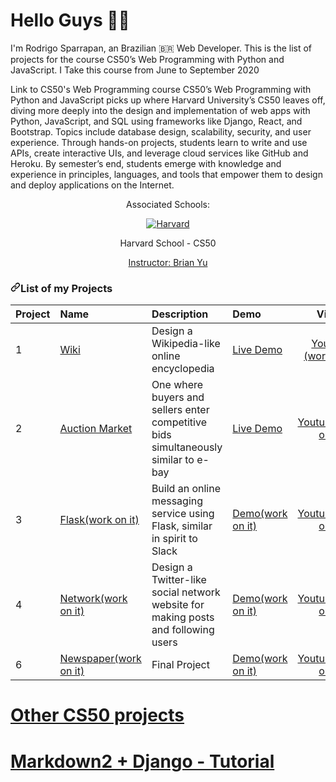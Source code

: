 # Hello Guys :man_in_tuxedo:  
I'm Rodrigo Sparrapan, an Brazilian :brazil: Web Developer. This is the list of projects for the course CS50’s Web Programming with Python and JavaScript. I Take this course from June to September 2020

Link to CS50's Web Programming course
CS50’s Web Programming with Python and JavaScript picks up where Harvard University’s CS50 leaves off, diving more deeply into the design and implementation of web apps with Python, JavaScript, and SQL using frameworks like Django, React, and Bootstrap. Topics include database design, scalability, security, and user experience. Through hands-on projects, students learn to write and use APIs, create interactive UIs, and leverage cloud services like GitHub and Heroku. By semester’s end, students emerge with knowledge and experience in principles, languages, and tools that empower them to design and deploy applications on the Internet.

<div align="center" dir="auto">
  <p dir="auto">Associated Schools:</p>
  <a href="#">
    <img alt="Harvard" src="https://encrypted-tbn0.gstatic.com/images?q=tbn:ANd9GcTrs2DG-vw_OMTqxUH_QJxplf9hkUI52OtTaYmeEmOMV_1btynOdp3ILwodjsFd4ZuirqY&usqp=CAU" data-canonical-src="https://encrypted-tbn0.gstatic.com/images?q=tbn:ANd9GcTrs2DG-vw_OMTqxUH_QJxplf9hkUI52OtTaYmeEmOMV_1btynOdp3ILwodjsFd4ZuirqY&usqp=CAU" style="max-width: 100%;">
  </a>
  <p dir="auto">Harvard School - CS50</p>
  <a href="https://www.edx.org/es/bio/brian-yu" rel="nofollow">Instructor: Brian Yu </a>
</div>

<h3 dir="auto"><a id="user-content-list-of-my-projects" class="anchor" aria-hidden="true" href="#list-of-my-projects"><svg class="octicon octicon-link" viewBox="0 0 16 16" version="1.1" width="16" height="16" aria-hidden="true"><path fill-rule="evenodd" d="M7.775 3.275a.75.75 0 001.06 1.06l1.25-1.25a2 2 0 112.83 2.83l-2.5 2.5a2 2 0 01-2.83 0 .75.75 0 00-1.06 1.06 3.5 3.5 0 004.95 0l2.5-2.5a3.5 3.5 0 00-4.95-4.95l-1.25 1.25zm-4.69 9.64a2 2 0 010-2.83l2.5-2.5a2 2 0 012.83 0 .75.75 0 001.06-1.06 3.5 3.5 0 00-4.95 0l-2.5 2.5a3.5 3.5 0 004.95 4.95l1.25-1.25a.75.75 0 00-1.06-1.06l-1.25 1.25a2 2 0 01-2.83 0z"></path></svg></a>List of my Projects</h3>


<table>
<thead>
<tr>
<th align="left">Project</th>
<th align="left">Name</th>
<th align="left">Description</th>
<th align="left">Demo</th>
<th align="center">Video</th>
</tr>
</thead>
<tbody>

<tr>
<td align="left">1</td>
<td align="left"><a href="https://github.com/rodrigoisonline/wiki">Wiki</a></td>
<td align="left">Design a Wikipedia-like online encyclopedia</td>
<td align="left"><a href="https://mega-wiki.herokuapp.com/" rel="nofollow"> Live Demo</a></td> 
<td align="center"><a href="https://mega-wiki.herokuapp.com/" rel="nofollow">Youtube (work on it)</a></td>
</tr>
  
<tr>
<td align="left">2</td>
<td align="left"><a href="https://github.com/rodrigoisonline/Commerce">Auction Market</a></td>
<td align="left"> One where buyers and sellers enter competitive bids simultaneously similar to e-bay</td>
<td align="left"><a href="http://164.90.244.239:8000/" rel="nofollow">Live Demo </a></td>
<td align="center"><a href="" rel="nofollow">Youtube(work on it)</a></td>
</tr>

  
  
  
  
 <tr>
<td align="left">3</td>
<td align="left"><a href="">Flask(work on it)</a></td>
<td align="left">Build an online messaging service using Flask, similar in spirit to Slack</td>
<td align="left"><a href="" rel="nofollow">Demo(work on it)</a></td>
<td align="center"><a href="" rel="nofollow">Youtube(work on it)</a></td>
</tr>


  
<tr>
<td align="left">4</td>
<td align="left"><a href="">Network(work on it)</a></td>
<td align="left">Design a Twitter-like social network website for making posts and following users</td>
<td align="left"><a href="" rel="nofollow">Demo(work on it)</a></td>
<td align="center"><a href="" rel="nofollow">Youtube(work on it)</a></td>
</tr>


  
<tr>
<td align="left">6</td>
<td align="left"><a href="">Newspaper(work on it)</a></td>
<td align="left">Final Project</td>
<td align="left"><a href="" rel="nofollow">Demo(work on it)</a></td>
<td align="center"><a href="" rel="nofollow">Youtube(work on it)</a></td>
</tr>

</tbody>
</table>


# <a href="https://github.com/rodrigoisonline/legendary-invention"> Other CS50 projects</a>

# <a href="https://medium.com/@rodrigoisonline"> Markdown2 + Django - Tutorial</a>
